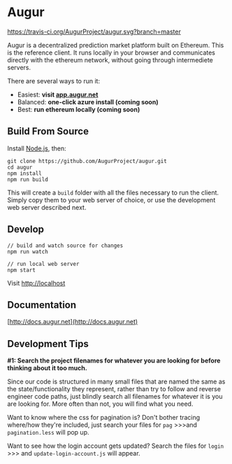 Augur
=====
https://travis-ci.org/AugurProject/augur.svg?branch=master

Augur is a decentralized prediction market platform built on Ethereum.
This is the reference client.
It runs locally in your browser and communicates directly with the ethereum network, without going through intermediete servers.

There are several ways to run it:

- Easiest: **visit [app.augur.net](http://app.augur.net)**
- Balanced: **one-click azure install (coming soon)**
- Best: **run ethereum locally (coming soon)**


Build From Source
----------

Install [Node.js](https://nodejs.org/), then:

```
git clone https://github.com/AugurProject/augur.git
cd augur
npm install
npm run build
```

This will create a `build` folder with all the files necessary to run the client.
Simply copy them to your web server of choice, or use the development web server described next.


Develop
-----------

```
// build and watch source for changes
npm run watch

// run local web server
npm start
```

Visit [http://localhost](http://localhost)

Documentation
-------------

[http://docs.augur.net](http://docs.augur.net)

Development Tips
-------------

**#1: Search the project filenames for whatever you are looking for before thinking about it too much.**

Since our code is structured in many small files that are named the same as the state/functionality they represent, rather than try to follow and reverse engineer code paths, just blindly search all filenames for whatever it is you are looking for. More often than not, you will find what you need.

Want to know where the css for pagination is? Don't bother tracing where/how they're included, just search your files for `pag` >>>and `pagination.less` will pop up.

Want to see how the login account gets updated? Search the files for `login` >>> and `update-login-account.js` will appear.
